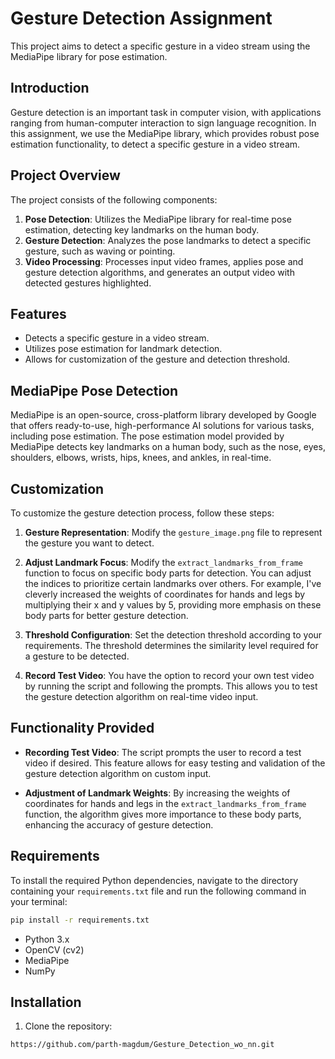 # Gesture Detection Assignment

This project aims to detect a specific gesture in a video stream using the MediaPipe library for pose estimation.

## Introduction

Gesture detection is an important task in computer vision, with applications ranging from human-computer interaction to sign language recognition. In this assignment, we use the MediaPipe library, which provides robust pose estimation functionality, to detect a specific gesture in a video stream.

## Project Overview

The project consists of the following components:

1. **Pose Detection**: Utilizes the MediaPipe library for real-time pose estimation, detecting key landmarks on the human body.
2. **Gesture Detection**: Analyzes the pose landmarks to detect a specific gesture, such as waving or pointing.
3. **Video Processing**: Processes input video frames, applies pose and gesture detection algorithms, and generates an output video with detected gestures highlighted.

## Features

- Detects a specific gesture in a video stream.
- Utilizes pose estimation for landmark detection.
- Allows for customization of the gesture and detection threshold.

## MediaPipe Pose Detection

MediaPipe is an open-source, cross-platform library developed by Google that offers ready-to-use, high-performance AI solutions for various tasks, including pose estimation. The pose estimation model provided by MediaPipe detects key landmarks on a human body, such as the nose, eyes, shoulders, elbows, wrists, hips, knees, and ankles, in real-time.

## Customization

To customize the gesture detection process, follow these steps:

1. **Gesture Representation**: Modify the `gesture_image.png` file to represent the gesture you want to detect.

2. **Adjust Landmark Focus**: Modify the `extract_landmarks_from_frame` function to focus on specific body parts for detection. You can adjust the indices to prioritize certain landmarks over others. For example, I've cleverly increased the weights of coordinates for hands and legs by multiplying their x and y values by 5, providing more emphasis on these body parts for better gesture detection.

3. **Threshold Configuration**: Set the detection threshold according to your requirements. The threshold determines the similarity level required for a gesture to be detected.

4. **Record Test Video**: You have the option to record your own test video by running the script and following the prompts. This allows you to test the gesture detection algorithm on real-time video input.

## Functionality Provided

- **Recording Test Video**: The script prompts the user to record a test video if desired. This feature allows for easy testing and validation of the gesture detection algorithm on custom input.
  
- **Adjustment of Landmark Weights**: By increasing the weights of coordinates for hands and legs in the `extract_landmarks_from_frame` function, the algorithm gives more importance to these body parts, enhancing the accuracy of gesture detection.



## Requirements

To install the required Python dependencies, navigate to the directory containing your `requirements.txt` file and run the following command in your terminal:

```bash
pip install -r requirements.txt
```
- Python 3.x
- OpenCV (cv2)
- MediaPipe
- NumPy



## Installation

1. Clone the repository:

```bash
https://github.com/parth-magdum/Gesture_Detection_wo_nn.git
